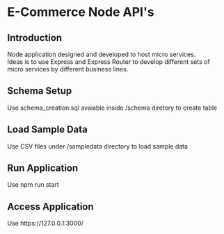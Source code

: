 # E-Commerce Node API's
<h2>Introduction </h2>
Node application designed and developed to host micro services. 
<br/>
Ideas is to use Express and Express Router to develop different sets of micro services by different business lines. 

<h2>Schema Setup</h2>
Use schema_creation.sql avaiable inside /schema diretory to create table 

<h2>Load Sample Data</h2>
Use CSV files under /sampledata directory to load sample data 

<h2>Run Application </h2>
Use npm run start

 <h2>Access Application </h2>
Use https://127.0.0.1:3000/